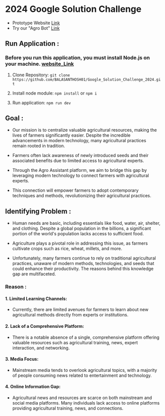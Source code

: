 # 2024 Google Solution Challenge

- Prototype Website [Link](https://greenharbor.netlify.app/)
- Try our "Agro Bot" [Link](https://greenharbor.netlify.app/bot)

## Run Application :

### Before you run this application, you must install Node.js on your machine. [website_Link](https://nodejs.org/en)

1. Clone Repository: ```git clone https://github.com/BALASANTHOSH01/Google_Solution_Challenge_2024.git```

2. Install node module: `npm install` or `npm i`

3. Run application: `npm run dev`



## Goal :

- Our mission is to centralize valuable agricultural resources, making the lives of farmers significantly easier. Despite the incredible advancements in modern technology, many agricultural practices remain rooted in tradition.

- Farmers often lack awareness of newly introduced seeds and their associated benefits due to limited access to agricultural experts.

- Through the Agro Assistant platform, we aim to bridge this gap by leveraging modern technology to connect farmers with agricultural experts. 

- This connection will empower farmers to adopt contemporary techniques and methods, revolutionizing their agricultural practices.

## Identifying Problem :

- Human needs are basic, including essentials like food, water, air, shelter, and clothing. Despite a global population in the billions, a significant portion of the world's population lacks access to sufficient food.

- Agriculture plays a pivotal role in addressing this issue, as farmers cultivate crops such as rice, wheat, millets, and more.

- Unfortunately, many farmers continue to rely on traditional agricultural practices, unaware of modern methods, technologies, and seeds that could enhance their productivity. The reasons behind this knowledge gap are multifaceted.

### Reason :
#### 1. Limited Learning Channels: 
- Currently, there are limited avenues for farmers to learn about new agricultural methods directly from experts or institutions.

#### 2. Lack of a Comprehensive Platform:
- There is a notable absence of a single, comprehensive platform offering valuable resources such as agricultural training, news, expert interaction, and networking.

#### 3. Media Focus:
- Mainstream media tends to overlook agricultural topics, with a majority of people consuming news related to entertainment and technology.

#### 4. Online Information Gap:
-  Agricultural news and resources are scarce on both mainstream and social media platforms. Many individuals lack access to online platforms providing agricultural training, news, and connections.


